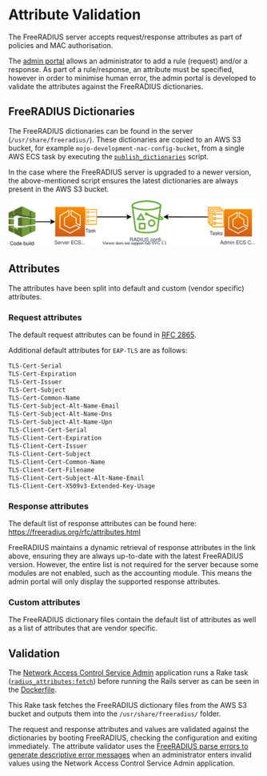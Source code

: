# Attribute Validation

The FreeRADIUS server accepts request/response attributes as part of policies and MAC authorisation.

The [admin portal](https://github.com/ministryofjustice/network-access-control-admin) allows an
administrator to add a rule (request) and/or a response.
As part of a rule/response, an attribute must be specified, however in order to minimise human error,
the admin portal is developed to validate the attributes against the FreeRADIUS dictionaries.

## FreeRADIUS Dictionaries

The FreeRADIUS dictionaries can be found in the server (`/usr/share/freeradius/`).
These dictionaries are copied to an AWS S3 bucket, for example `mojo-development-nac-config-bucket`,
from a single AWS ECS task by executing the [`publish_dictionaries`](/scripts/publish_dictionaries.sh)
script.

In the case where the FreeRADIUS server is upgraded to a newer version, the above-mentioned script
ensures the latest dictionaries are always present in the AWS S3 bucket.

![publish radius dictionaries diagram](./diagrams/NAC-RADIUS-Attribute-Validation.drawio.svg)

## Attributes

The attributes have been split into default and custom (vendor specific) attributes.

### Request attributes

The default request attributes can be found in
[RFC 2865](https://datatracker.ietf.org/doc/html/rfc2865).

Additional default attributes for `EAP-TLS` are as follows:

```
TLS-Cert-Serial
TLS-Cert-Expiration
TLS-Cert-Issuer
TLS-Cert-Subject
TLS-Cert-Common-Name
TLS-Cert-Subject-Alt-Name-Email
TLS-Cert-Subject-Alt-Name-Dns
TLS-Cert-Subject-Alt-Name-Upn
TLS-Client-Cert-Serial
TLS-Client-Cert-Expiration
TLS-Client-Cert-Issuer
TLS-Client-Cert-Subject
TLS-Client-Cert-Common-Name
TLS-Client-Cert-Filename
TLS-Client-Cert-Subject-Alt-Name-Email
TLS-Client-Cert-X509v3-Extended-Key-Usage
```

### Response attributes

The default list of response attributes can be found here:
https://freeradius.org/rfc/attributes.html

FreeRADIUS maintains a dynamic retrieval of response attributes in the link above, ensuring they
are always up-to-date with the latest FreeRADIUS version. However, the entire list is not required
for the server because some modules are not enabled, such as the accounting module. This means the
admin portal will only display the supported response attributes.

### Custom attributes

The FreeRADIUS dictionary files contain the default list of attributes as well as a list of
attributes that are vendor specific. 

## Validation

The [Network Access Control Service Admin](https://github.com/ministryofjustice/network-access-control-admin)
application runs a Rake task
([`radius_attributes:fetch`](https://github.com/ministryofjustice/network-access-control-admin/blob/main/lib/tasks/radius_attributes.rake))
before running the Rails server as can be seen in the
[Dockerfile](https://github.com/ministryofjustice/network-access-control-admin/blob/main/Dockerfile).

This Rake task fetches the FreeRADIUS dictionary files from the AWS S3 bucket and outputs them into the `/usr/share/freeradius/` folder.

The request and response attributes and values are validated against the dictionaries by booting FreeRADIUS, checking the configuration and exiting immediately. The attribute validator uses the [FreeRADIUS parse errors to generate descriptive error messages](https://github.com/ministryofjustice/network-access-control-admin/blob/main/spec/use_cases/validate_radius_attribute_spec.rb) when an administrator enters invalid values using the Network Access Control Service Admin application.

